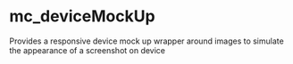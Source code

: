 # mc_deviceMockUp
Provides a responsive device mock up wrapper around images to simulate the appearance of a screenshot on device
